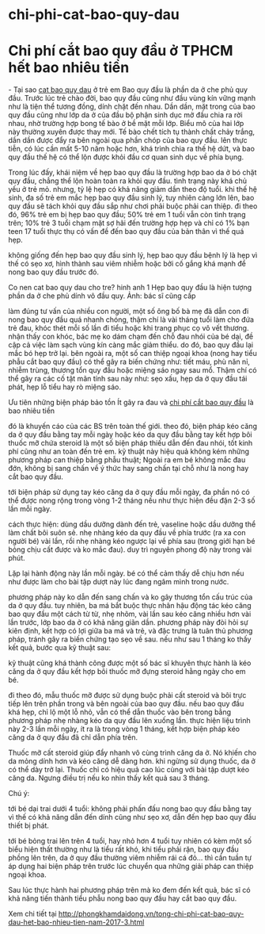 # chi-phi-cat-bao-quy-dau
<h1>Chi phí cắt bao quy đầu ở TPHCM hết bao nhiêu tiền</h1>
- Tại sao <a href="http://phongkhamdaidong.vn/tong-chi-phi-cat-bao-quy-dau-het-bao-nhieu-tien-nam-2017-3.html">cat bao quy dau</a> ở trẻ em
Bao quy đầu là phần da ở che phủ quy đầu. Trước lúc trẻ chào đời, bao quy đầu cũng như đầu vùng kín vững mạnh như là tiện thể tương đồng, dính chặt đến nhau. Dần dần, mặt trong của bao quy đầu cũng như lớp da ở của đầu bộ phận sinh dục mở đầu chia ra rời nhau, nhờ trường hợp bong tế bào ở bề mặt mỗi lớp. Biểu mô của hai lớp này thường xuyên được thay mới. Tế bào chết tích tụ thành chất chảy trắng, dần dần được đẩy ra bên ngoài qua phần chóp của bao quy đầu. lên thực tiễn, có lúc cần mất 5-10 năm hoặc hơn, khá trình chia ra thế hệ dứt, và bao quy đầu thế hệ có thể lộn được khỏi đầu cơ quan sinh dục về phía bụng.

Trong lúc đấy, khái niệm về hẹp bao quy đầu là trường hợp bao da ở bó chặt quy đầu, chẳng thể lộn hoàn toàn ra khỏi quy đầu. tình trạng này khá chủ yếu ở trẻ mỏ. nhưng, tỷ lệ hẹp có khả năng giảm dần theo độ tuổi. khi thế hệ sinh, đa số trẻ em mắc hẹp bao quy đầu sinh lý, tuy nhiên càng lớn lên, bao quy đầu sẽ tách khỏi quy đầu sắp như chơi phải buộc phải can thiệp. đi theo đó, 96% trẻ em bị hẹp bao quy đầu; 50% trẻ em 1 tuổi vẫn còn tình trạng trên; 10% trẻ 3 tuổi chạm mặt sợ hãi đến trường hợp hẹp và chỉ có 1% bạn teen 17 tuổi thực thụ có vấn đề đến bao quy đầu của bản thân vì thế quá hẹp.


không giống đến hẹp bao quy đầu sinh lý, hẹp bao quy đầu bệnh lý là hẹp vì thế có sẹo xơ, hình thành sau viêm nhiễm hoặc bởi cố gắng khá mạnh để nong bao quy đầu trước đó.

Co nen cat bao quy dau cho tre? hinh anh 1 Hẹp bao quy đầu là hiện tượng phần da ở che phủ dính vô đầu quy. Ảnh: bác sĩ cũng cấp

làm đúng tư vấn của nhiều con người, một số ông bố bà mẹ đã dẫn con đi nong bao quy đầu quá nhanh chóng, thậm chí là vài tháng tuổi làm cho đứa trẻ đau, khóc thét mỗi số lần đi tiểu hoặc khi trang phục cọ vô vết thương. nhận thấy con khóc, bác mẹ ko dám chạm đến chỗ đau nhói của bé dại, đề cập cả việc làm sạch vùng kín càng mắc giảm thiểu. do đó, bao quy đầu lại mắc bó hẹp trở lại. bên ngoài ra, một số can thiệp ngoại khoa (nong hay tiểu phẫu cắt bao quy đầu) có thể gây ra biến chứng như: tiết máu, phù năn nỉ, nhiễm trùng, thương tổn quy đầu hoặc miệng sáo ngay sau mổ. Thậm chí có thể gây ra các cố tật mãn tính sau này như: sẹo xấu, hẹp da ở quy đầu tái phát, hẹp lỗ tiểu hay rò miệng sáo.



Ưu tiên những biện pháp bảo tồn Ít gây ra đau và <a href="http://phongkhamdaidong.vn/tong-chi-phi-cat-bao-quy-dau-het-bao-nhieu-tien-nam-2017-3.html">chi phí cắt bao quy đầu</a> là bao nhiêu tiền

đó là khuyến cáo của các BS trên toàn thế giới. theo đó, biện pháp kéo căng da ở quy đầu bằng tay mỗi ngày hoặc kéo da quy đầu bằng tay kết hợp bôi thuốc mỡ chứa steroid là một số biện pháp thiếu dẫn đến đau nhói, tốt kinh phí cũng như an toàn đến trẻ em. kỹ thuật này hiệu quả không kém những phương pháp can thiệp bằng phẫu thuật; Ngoài ra em bé không mắc đau đớn, không bị sang chấn về ý thức hay sang chấn tại chỗ như là nong hay cắt bao quy đầu.

tới biện pháp sử dụng tay kéo căng da ở quy đầu mỗi ngày, đa phần nó có thể được nong rộng trong vòng 1-2 tháng nếu như thực hiện đều đặn 2-3 số lần mỗi ngày.

cách thực hiện: dùng dầu dưỡng dành đến trẻ, vaseline hoặc dầu dưỡng thể làm chất bôi suôn sẻ. nhẹ nhàng kéo da quy đầu về phía trước (ra xa con người bé) vài lần, rồi nhẹ nhàng kéo ngược lại về phía sau (trong giới hạn bé bỏng chịu cất được và ko mắc đau). duy trì nguyên phong độ này trong vài phút.

Lặp lại hành động này lần mỗi ngày. bé có thể cảm thấy dễ chịu hơn nếu như được làm cho bài tập dượt này lúc đang ngâm mình trong nước.



phương pháp này ko dẫn đến sang chấn và ko gây thương tổn cấu trúc của da ở quy đầu. tuy nhiên, ba má bắt buộc thực nhân hậu động tác kéo căng bao quy đầu một cách từ từ, nhẹ nhõm, vài lần sau kéo căng nhiều hơn vài lần trước, lớp bao da ở có khả năng giãn dần. phương pháp này đòi hỏi sự kiên định, kết hợp có lợi giữa ba má và trẻ, và đặc trưng là tuân thủ phương pháp, tránh gây ra biến chứng tạo sẹo về sau. nếu như sau 1 tháng ko thấy kết quả, bước qua kỹ thuật sau:



kỹ thuật cũng khá thành công được một số bác sĩ khuyên thực hành là kéo căng da ở quy đầu kết hợp bôi thuốc mỡ đựng steroid hằng ngày cho em bé.

đi theo đó, mẫu thuốc mỡ được sử dụng buộc phải cất steroid và bôi trực tiếp lên trên phần trong và bên ngoài của bao quy đầu. nếu bao quy đầu khá hẹp, chỉ lộ một lỗ nhỏ, vẫn có thể dẫn thuốc vào bên trong bằng phương pháp nhẹ nhàng kéo da quy đầu lên xuống lần. thực hiện liệu trình này 2-3 lần mỗi ngày, ít ra là trong vòng 1 tháng, kết hợp biện pháp kéo căng da ở quy đầu đã chỉ dẫn phía trên.

Thuốc mỡ cất steroid giúp đẩy nhanh vô cùng trình căng da ở. Nó khiến cho da mỏng dính hơn và kéo căng dễ dàng hơn. khi ngừng sử dụng thuốc, da ở có thể dày trở lại. Thuốc chỉ có hiệu quả cao lúc cùng với bài tập dượt kéo căng da. Ngưng điều trị nếu ko nhìn thấy kết quả sau 3 tháng.

Chú ý:

tới bé dại trai dưới 4 tuổi: không phải phấn đấu nong bao quy đầu bằng tay vì thế có khả năng dẫn đến dính cũng như sẹo xơ, dẫn đến hẹp bao quy đầu thiết bị phát.

tới bé bỏng trai lên trên 4 tuổi, hay nhỏ hơn 4 tuổi tuy nhiên có kèm một số biểu hiện thất thường như là tiểu rất khó, khi tiểu phải rặn, bao quy đầu phồng lên trên, da ở quy đầu thường viêm nhiễm rái cá đỏ... thì cần tuần tự áp dụng hai biện pháp trên trước lúc chuyển qua những giải pháp can thiệp ngoại khoa.



Sau lúc thực hành hai phương pháp trên mà ko đem đến kết quả, bác sĩ có khả năng tiến thành tiểu phẫu nong bao quy đầu hay cắt bao quy đầu.

Xem chi tiết tại <a href="http://phongkhamdaidong.vn/tong-chi-phi-cat-bao-quy-dau-het-bao-nhieu-tien-nam-2017-3.html">http://phongkhamdaidong.vn/tong-chi-phi-cat-bao-quy-dau-het-bao-nhieu-tien-nam-2017-3.html</a>
